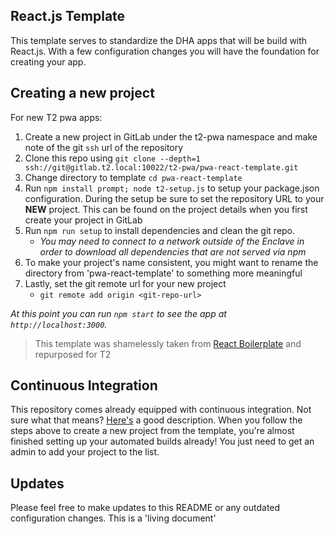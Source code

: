 ## React.js Template
This template serves to standardize the DHA apps that will be build with React.js. With a few configuration changes you will
have the foundation for creating your app.

## Creating a new project
For new T2 pwa apps:

1. Create a new project in GitLab under the t2-pwa namespace and make note of the git `ssh` url of the repository
1. Clone this repo using `git clone --depth=1 ssh://git@gitlab.t2.local:10022/t2-pwa/pwa-react-template.git`
1. Change directory to template `cd pwa-react-template`
1. Run `npm install prompt; node t2-setup.js` to setup your package.json configuration. During the setup be sure to set the repository URL to your **NEW** project. This can be found on the project details when you first create your project in GitLab
1. Run `npm run setup` to install dependencies and clean the git repo.<br />
   - *You may need to connect to a network outside of the Enclave in order to download all dependencies that are not served via npm*
1. To make your project's name consistent, you might want to rename the directory from 'pwa-react-template' to something more meaningful
1. Lastly, set the git remote url for your new project
    - `git remote add origin <git-repo-url>`

*At this point you can run `npm start` to see the app at `http://localhost:3000`.*
> This template was shamelessly taken from [React Boilerplate](https://github.com/react-boilerplate/react-boilerplate) and repurposed for T2

## Continuous Integration
This repository comes already equipped with continuous integration. Not sure what that means? [Here's](https://www.thoughtworks.com/continuous-integration) a good description.
When you follow the steps above to create a new project from the template, you're almost finished setting up 
your automated builds already! You just need to get an admin to add your project to the list.

## Updates
Please feel free to make updates to this README or any outdated configuration changes. This is a 'living document'